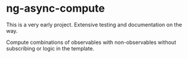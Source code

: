 # ng-async-compute

This is a very early project. Extensive testing and documentation on the way.

Compute combinations of observables with non-observables without subscribing or logic in the template.
